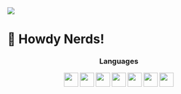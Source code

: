 <!--
<div align="center">
  <img src="https://github.com/user-attachments/assets/1e29f37d-db3d-4e86-a615-ce6d4852e1e6">
</div>
https://simpleicons.org/
https://shields.io/
-->

<img align="center" src="https://github.com/user-attachments/assets/fa37160e-5e49-4288-a66d-d35b353a384e">

<h1>🗿 Howdy Nerds!</h1>

<h3 align="center">Languages</h3>

<div align="center">
  <img src="https://img.shields.io/badge/c-6296CC?style=for-the-badge&logo=c&logoColor=white" height=32>
  <img src="https://img.shields.io/badge/c++-00599C?style=for-the-badge&logo=cplusplus&logoColor=white" height=32>
  <img src="https://img.shields.io/badge/.NET-512BD4?style=for-the-badge&logo=dotnet&logoColor=white" height=32>
  <img src="https://img.shields.io/badge/python-3776AB?style=for-the-badge&logo=python&logoColor=white" height=32>
  <img src="https://img.shields.io/badge/javascript-yellow?style=for-the-badge&logo=javascript&logoColor=white" height=32>
  <img src="https://img.shields.io/badge/go-00ADD8?style=for-the-badge&logo=go&logoColor=white" height=32>
  <img src="https://img.shields.io/badge/rust-CE412B.svg?style=for-the-badge&logo=rust&logoColor=white" height=32>
</div>
